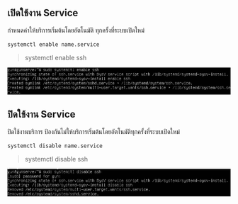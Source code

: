 ## เปิดใช้งาน Service
กำหนดค่าให้บริการเริ่มต้นโดยอัตโนมัติ ทุกครั้งที่ระบบเปิดใหม่
```
systemctl enable name.service
```
> systemctl enable ssh

![enable](https://github.com/Markkerg/Process-1/blob/main/Assets/systemctl/enable.png?raw=true)

## ปิดใช้งาน Service
ปิดใช้งานบริการ ป้องกันไม่ให้บริการเริ่มต้นโดยอัตโนมัติทุกครั้งที่ระบบเปิดใหม่
```
systemctl disable name.service
```
> systemctl disable ssh

![disable](https://github.com/Markkerg/Process-1/blob/main/Assets/systemctl/disable.png)
